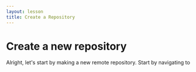 ```yaml
---
layout: lesson
title: Create a Repository
---
```


# Create a new repository

Alright, let's start by making a new remote repository. Start by navigating to 
